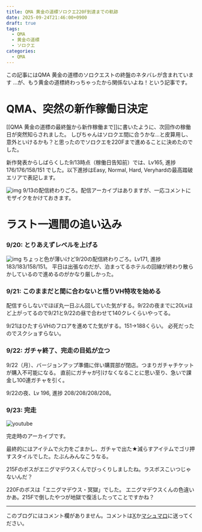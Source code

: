 ```yaml
---
title: QMA 黄金の道標ソロクエ220F到達までの軌跡
date: 2025-09-24T21:46:00+0900
draft: true
tags:
  - QMA
  - 黄金の道標
  - ソロクエ
categories:
  - QMA
---
```

この記事にはQMA 黄金の道標のソロクエストの終盤のネタバレが含まれています
…が、もう黄金の道標終わっちゃったから関係ないよね！という記事です。

# QMA、突然の新作稼働日決定

[[QMA 黄金の道標の最終盤から新作稼働まで]]に書いたように、次回作の稼働日が突然知らされました。
しぴちゃんはソロクエ間に合うかな…と皮算用し、意外といけるかも？と思ったのでソロクエを220Fまで進めることに決めたのでした。

新作発表からしばらくした9/13時点（稼働日告知前）では、Lv165, 進捗176/176/158/151 でした。以下進捗はEasy, Normal, Hard, Veryhardの最高踏破エリアで表記します。

![img](https://lh3.googleusercontent.com/d/1tQ-7kqGPr-p_dj9j57-AlW6OIML25TDw)
9/13の配信終わりごろ。配信アーカイブはありますが、一応コメントにモザイクをかけておきます。

# ラスト一週間の追い込み

### 9/20: とりあえずレベルを上げる

![img](https://lh3.googleusercontent.com/d/1X9fmf4BvQiFp9419C196pds6Jc_epQJ6)
ちょっと色が薄いけど9/20の配信終わりごろ。Lv171, 進捗183/183/158/151。
平日は出張なのだが、泊まってるホテルの回線が終わり散らかしているので進めるのがかなり厳しかった。

### 9/21: このままだと間に合わないと悟りVH特攻を始める

配信すらしないでほぼ丸一日ぶん回していた気がする。9/22の夜までに20Lvほど上がってるので9/21と9/22の昼で合わせて140クレくらいやってる。

9/21はひたすらVHのフロアを進めてた気がする。151→188くらい。
必死だったのでスクショすらない。

### 9/22: ガチャ終了、完走の目処が立つ

9/22（月）、バージョンアップ準備に伴い購買部が閉店。つまりガチャチケットが購入不可能になる。
直前にガチャが引けなくなることに思い至り、急いで課金し100連ガチャを引く。

9/22の夜、Lv 196, 進捗 208/208/208/208。


### 9/23: 完走

![youtube](https://www.youtube.com/live/RP4T6JC2n1E?si=9UjxiZGCFYgRKTHK)

完走時のアーカイブです。

最終的にはアイテムで火力をごまかし、ガチャで出た★減らすアイテムでゴリ押すスタイルでした。たぶんみんなこうなる。

215Fのボスがエニグマデウスくんでびっくりしましたね。ラスボスこいつじゃないんだ？

220Fのボスは「エニグマデウス・冥獄」でした。
エニグマデウスくんの色違いかあ。215Fで倒したやつが地獄で復活したってことですかね？


---
このブログにはコメント欄がありません。コメントは[X](https://x.com/CPPP_CPchan)か[マシュマロ](https://marshmallow-qa.com/qeesq0ftfry6tne)に送ってください。